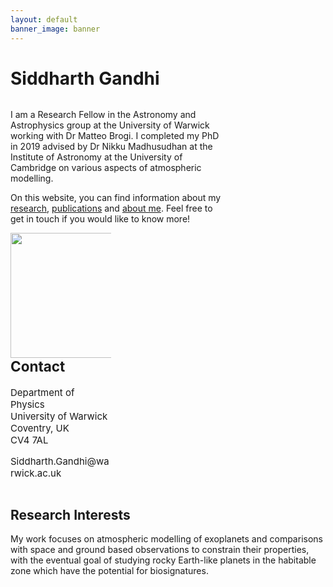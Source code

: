 ```yaml
---
layout: default
banner_image: banner
---
```


# Siddharth Gandhi

<div class="row">
  <div class="column" style="width: 68%">
<p>I am a Research Fellow in the Astronomy and Astrophysics group at the University of Warwick working with Dr Matteo Brogi. I completed my PhD in 2019 advised by Dr Nikku Madhusudhan at the Institute of Astronomy at the University of Cambridge on various aspects of atmospheric modelling.</p>

<p>On this website, you can find information about my <a href="{{site.baseurl}}/research.html">research</a>, <a href="{{site.baseurl}}/research.html">publications</a> and <a href="{{site.baseurl}}/research.html">about me</a>. Feel free to get in touch if you would like to know more!</p>
</div>
  <div class="column" style="width: 32%; font-size:15px"><img style="float: right; width: 200px" src="{{site.baseurl}}/images/gandhi.png">
  
  <h2>Contact</h2>
  
  <p>Department of Physics<br>
  University of Warwick<br>
  Coventry, UK<br>
  CV4 7AL</p>
  
  <p>Siddharth.Gandhi@warwick.ac.uk</p>
</div>
</div>

## Research Interests

My work focuses on atmospheric modelling of exoplanets and comparisons with space and ground based observations to constrain their properties, with the eventual goal of studying rocky Earth-like planets in the habitable zone which have the potential for biosignatures.
